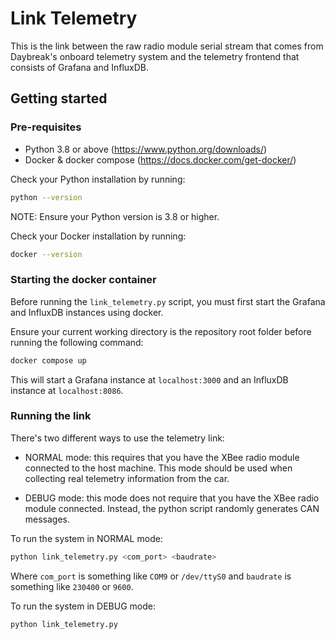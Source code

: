# Link Telemetry

This is the link between the raw radio module serial stream that
comes from Daybreak's onboard telemetry system and the telemetry
frontend that consists of Grafana and InfluxDB.

## Getting started

### Pre-requisites

- Python 3.8 or above (https://www.python.org/downloads/)
- Docker & docker compose (https://docs.docker.com/get-docker/)

Check your Python installation by running:

```bash
python --version
```

NOTE: Ensure your Python version is 3.8 or higher.

Check your Docker installation by running:

```bash
docker --version
```

### Starting the docker container

Before running the `link_telemetry.py` script, you must first
start the Grafana and InfluxDB instances using docker. 

Ensure your current working directory is the repository
root folder before running the following command:

```bash 
docker compose up
```

This will start a Grafana instance at `localhost:3000` and 
an InfluxDB instance at `localhost:8086`.

### Running the link

There's two different ways to use the telemetry link: 

- NORMAL mode: this requires that you have the XBee radio module 
connected to the host machine. This mode should be used
when collecting real telemetry information from the car.

- DEBUG mode: this mode does not require that you have the XBee
radio module connected. Instead, the python script randomly
generates CAN messages.

To run the system in NORMAL mode:

```bash
python link_telemetry.py <com_port> <baudrate>
```

Where `com_port` is something like `COM9` or `/dev/ttyS0` and
`baudrate` is something like `230400` or `9600`.

To run the system in DEBUG mode:

```bash
python link_telemetry.py
```

